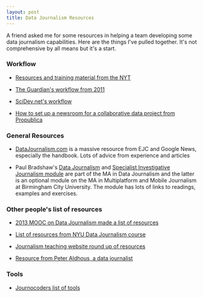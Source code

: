 ```yaml
---
layout: post
title: Data Journalism Resources
---
```


A friend asked me for some resources in helping a team developing some data journalism capabilities. Here are the things I've pulled together. It's not comprehensive by all means but it's a start.

### Workflow

- [Resources and training material from the NYT](https://open.nytimes.com/how-we-helped-our-reporters-learn-to-love-spreadsheets-adc43a93b919)

- [The Guardian's workflow from 2011](https://www.theguardian.com/news/datablog/2011/apr/07/data-journalism-workflow)

- [SciDev.net's workflow](https://www.scidev.net/global/journalism/practical-guide/data-journalism-how-to-find-stories-in-numbers.html)

- [How to set up a newsroom for a collaborative data project from  Propublica](https://www.propublica.org/nerds/collaborative-data-journalism-guide)

### General Resources

- [DataJournalism.com](http://DataJournalism.com) is a massive resource from EJC and Google News, especially the handbook. Lots of advice from experience and articles

- Paul Bradshaw's [Data Journalism](https://github.com/paulbradshaw/MED7373-Data-Journalism) and [Specialist Investigative Journalism module](https://github.com/paulbradshaw/MED7369-Specialist-Investigative-Journalism) are part of the MA in Data Journalism and the latter is an optional module on the MA in Multiplatform and Mobile Journalism at Birmingham City University. The module has lots of links to readings, examples and exercises.

### Other people's list of resources

- [2013 MOOC on Data Journalism made a list of resources](https://www.slideshare.net/digitalamysw/data-drivenjournalismlinksmooc-sept13 )

- [List of resources from NYU Data Journalism course](http://www.smalldatajournalism.com/readings/ )

- [Journalism teaching website round up of resources](https://journalistsresource.org/tip-sheets/reporting/understanding-data-journalism-overview-tools-topics/)

- [Resource from Peter Aldhous, a data journalist](https://www.peteraldhous.com/resources.html )


### Tools

- [Journocoders list of tools](https://journocode.com/data-journalism-tools/  )
